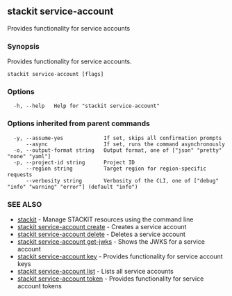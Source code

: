 ## stackit service-account

Provides functionality for service accounts

### Synopsis

Provides functionality for service accounts.

```
stackit service-account [flags]
```

### Options

```
  -h, --help   Help for "stackit service-account"
```

### Options inherited from parent commands

```
  -y, --assume-yes             If set, skips all confirmation prompts
      --async                  If set, runs the command asynchronously
  -o, --output-format string   Output format, one of ["json" "pretty" "none" "yaml"]
  -p, --project-id string      Project ID
      --region string          Target region for region-specific requests
      --verbosity string       Verbosity of the CLI, one of ["debug" "info" "warning" "error"] (default "info")
```

### SEE ALSO

* [stackit](./stackit.md)	 - Manage STACKIT resources using the command line
* [stackit service-account create](./stackit_service-account_create.md)	 - Creates a service account
* [stackit service-account delete](./stackit_service-account_delete.md)	 - Deletes a service account
* [stackit service-account get-jwks](./stackit_service-account_get-jwks.md)	 - Shows the JWKS for a service account
* [stackit service-account key](./stackit_service-account_key.md)	 - Provides functionality for service account keys
* [stackit service-account list](./stackit_service-account_list.md)	 - Lists all service accounts
* [stackit service-account token](./stackit_service-account_token.md)	 - Provides functionality for service account tokens

